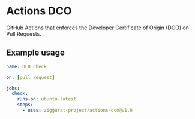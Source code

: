 # Actions DCO

GitHub Actions that enforces the Developer Certificate of Origin (DCO) on Pull Requests.

## Example usage

```yml
name: DCO Check

on: [pull_request]

jobs:
  check:
    runs-on: ubuntu-latest
    steps:
      - uses: ziggurat-project/actions-dco@v1.0
```
